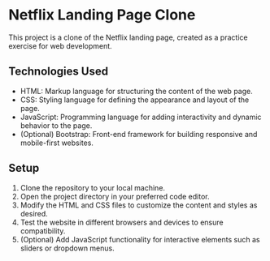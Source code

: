 # Netflix Landing Page Clone

This project is a clone of the Netflix landing page, created as a practice exercise for web development.

## Technologies Used

- HTML: Markup language for structuring the content of the web page.
- CSS: Styling language for defining the appearance and layout of the page.
- JavaScript: Programming language for adding interactivity and dynamic behavior to the page.
- (Optional) Bootstrap: Front-end framework for building responsive and mobile-first websites.

## Setup

1. Clone the repository to your local machine.
2. Open the project directory in your preferred code editor.
3. Modify the HTML and CSS files to customize the content and styles as desired.
4. Test the website in different browsers and devices to ensure compatibility.
5. (Optional) Add JavaScript functionality for interactive elements such as sliders or dropdown menus.
